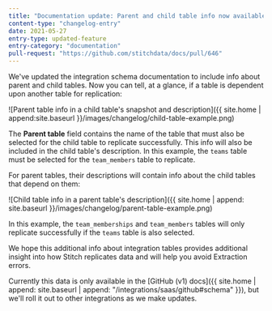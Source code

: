 ```yaml
---
title: "Documentation update: Parent and child table info now available"
content-type: "changelog-entry"
date: 2021-05-27
entry-type: updated-feature
entry-category: "documentation"
pull-request: "https://github.com/stitchdata/docs/pull/646"
---
```


We've updated the integration schema documentation to include info about parent and child tables. Now you can tell, at a glance, if a table is dependent upon another table for replication:

![Parent table info in a child table's snapshot and description]({{ site.home | append:site.baseurl }}/images/changelog/child-table-example.png)

The **Parent table** field contains the name of the table that must also be selected for the child table to replicate successfully. This info will also be included in the child table's description. In this example, the `teams` table must be selected for the `team_members` table to replicate.

For parent tables, their descriptions will contain info about the child tables that depend on them:

![Child table info in a parent table's description]({{ site.home | append: site.baseurl }}/images/changelog/parent-table-example.png)

In this example, the `team_memberships` and `team_members` tables will only replicate successfully if the `teams` table is also selected.

We hope this additional info about integration tables provides additional insight into how Stitch replicates data and will help you avoid Extraction errors.

Currently this data is only available in the [GitHub (v1) docs]({{ site.home | append: site.baseurl | append: "/integrations/saas/github#schema" }}), but we'll roll it out to other integrations as we make updates.